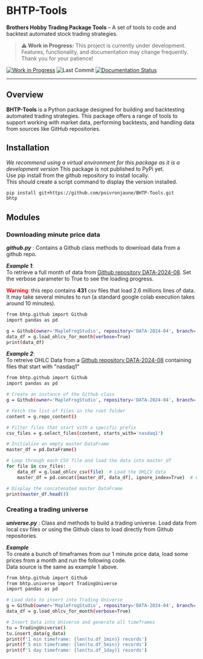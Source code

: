 # BHTP-Tools
**Brothers Hobby Trading Package Tools** – A set of tools to code and backtest automated stock trading strategies.

> **⚠️ Work in Progress:** This project is currently under development. Features, functionality, and documentation may change frequently. Thank you for your patience!

[![Work in Progress](https://img.shields.io/badge/status-in_progress-yellow)](https://github.com/poivronjaune/BHTP-Tools)
![Last Commit](https://img.shields.io/github/last-commit/poivronjaune/BHTP-Tools)
[![Documentation Status](https://readthedocs.org/projects/bhtp/badge/?version=latest)](https://bhtp.readthedocs.io/en/latest/?badge=latest)

---

## Overview

**BHTP-Tools** is a Python package designed for building and backtesting automated trading strategies. This package offers a range of tools to support working with market data, performing backtests, and handling data from sources like GitHub repositories.

## Installation  
*We recommend using a virtual environment for this package as it is a development version*
This package is not published to PyPi yet.  
Use pip install from the github repository to install locally.  
This should create a script command to display the version installed.  

```bash
pip install git+https://github.com/poivronjaune/BHTP-Tools.git
bhtp
```

## Modules  
### Downloading minute price data  
***github.py*** : Contains a Github class methods to download data from a github repo.  

***Example 1***:  
To retrieve a full month of data from [Github repository DATA-2024-08](https://github.com/MapleFrogStudio/DATA-2024-08). Set the verbose parameter to True to see the loading progress.  
  
<span style="color:red">**Warning**</span>: this repo contains **431** csv files that load 2.6 millions lines of data. It may take several minutes to run (a standard google colab execution takes around 10 minutes).   
```bash
from bhtp.github import Github
import pandas as pd

g = Github(owner='MapleFrogStudio', repository='DATA-2024-04', branch='main') 
data_df = g.load_ohlcv_for_month(verbose=True)
print(data_df)
```
***Example 2***:  
To retreive OHLC Data from a [Github repository DATA-2024-08](https://github.com/MapleFrogStudio/DATA-2024-08) containing files that start with "nasdaq1" 
```bash
from bhtp.github import Github
import pandas as pd

# Create an instance of the Github class
g = Github(owner='MapleFrogStudio', repository='DATA-2024-04', branch='main')

# Fetch the list of files in the root folder
content = g.repo_content()

# Filter files that start with a specific prefix
csv_files = g.select_files(content, starts_with='nasdaq1')

# Initialize an empty master DataFrame
master_df = pd.DataFrame()

# Loop through each CSV file and load the data into master_df
for file in csv_files:
    data_df = g.load_ohlcv_csv(file)  # Load the OHLCV data
    master_df = pd.concat([master_df, data_df], ignore_index=True)  # Concatenate the new DataFrame

# Display the concatenated master DataFrame
print(master_df.head())
```

### Creating a trading universe  
***universe.py*** : Class and methods to build a trading universe.  Load data from local csv files or using the Github class to load directly from Github repositories.  

***Example***  
To create a bunch of timeframes from our 1 minute price data, load some prices from a month and run the following code.  
Data source is the same as example 1 above.    
```bash
from bhtp.github import Github
from bhtp.universe import TradingUniverse
import pandas as pd

# Load data to insert into Trading Universe
g = Github(owner='MapleFrogStudio', repository='DATA-2024-04', branch='main') 
data_df = g.load_ohlcv_for_month(verbose=True)

# Insert Data into Universe and generate all timeframes
tu = TradingUniverse()
tu.insert_data(g_data)
print(f'1 min timeframe: {len(tu.df_1min)} records')
print(f'5 min timeframe: {len(tu.df_5min)} records')
print(f'1 day timeframe: {len(tu.df_1day)} records')